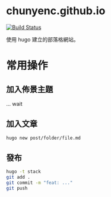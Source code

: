 # chunyenc.github.io

[![Build Status](http://drone.chunyen.xyz/api/badges/CHunYenc/chunyenc.github.io/status.svg)](http://drone.chunyen.xyz/CHunYenc/chunyenc.github.io)

使用 hugo 建立的部落格網站。

# 常用操作

## 加入佈景主題

... wait

## 加入文章
```bash
hugo new post/folder/file.md
```

## 發布

```bash
hugo -t stack 
git add .
git commit -m "feat: ..."
git push
```
